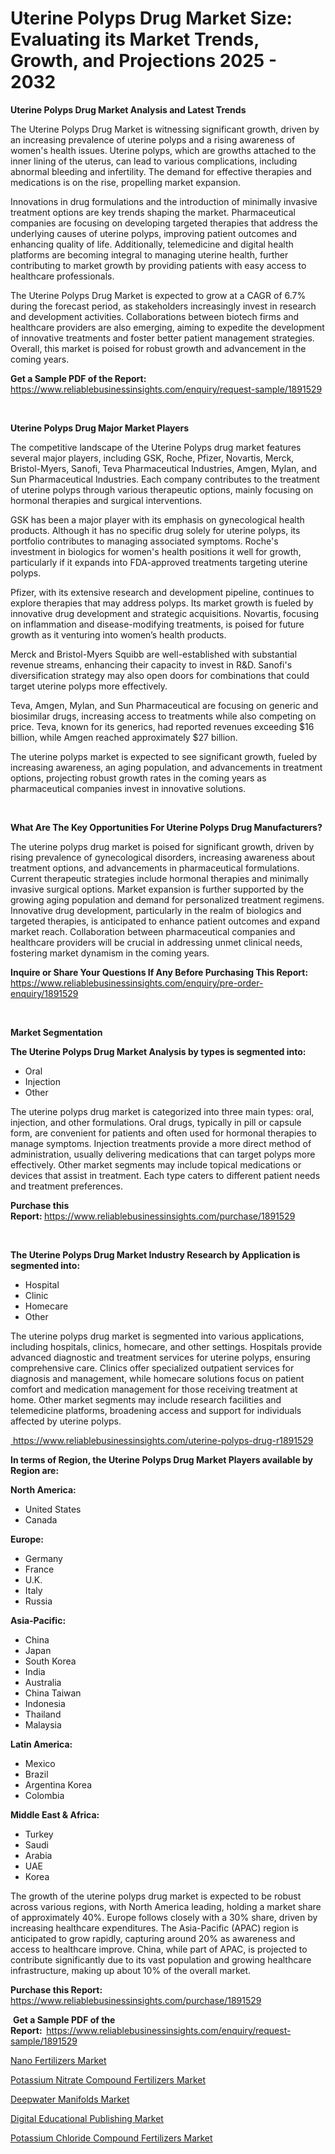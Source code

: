 <p><h1>Uterine Polyps Drug Market Size: Evaluating its Market Trends, Growth, and Projections 2025 - 2032</h1></p><p><strong>Uterine Polyps Drug Market Analysis and Latest Trends</strong></p>
<p><p>The Uterine Polyps Drug Market is witnessing significant growth, driven by an increasing prevalence of uterine polyps and a rising awareness of women's health issues. Uterine polyps, which are growths attached to the inner lining of the uterus, can lead to various complications, including abnormal bleeding and infertility. The demand for effective therapies and medications is on the rise, propelling market expansion.</p><p>Innovations in drug formulations and the introduction of minimally invasive treatment options are key trends shaping the market. Pharmaceutical companies are focusing on developing targeted therapies that address the underlying causes of uterine polyps, improving patient outcomes and enhancing quality of life. Additionally, telemedicine and digital health platforms are becoming integral to managing uterine health, further contributing to market growth by providing patients with easy access to healthcare professionals.</p><p>The Uterine Polyps Drug Market is expected to grow at a CAGR of 6.7% during the forecast period, as stakeholders increasingly invest in research and development activities. Collaborations between biotech firms and healthcare providers are also emerging, aiming to expedite the development of innovative treatments and foster better patient management strategies. Overall, this market is poised for robust growth and advancement in the coming years.</p></p>
<p><strong>Get a Sample PDF of the Report:&nbsp;</strong> <a href="https://www.reliablebusinessinsights.com/enquiry/request-sample/1891529?utm_campaign=1138&utm_medium=2&utm_source=Github&utm_content=ia&utm_term=28032025&utm_id=uterine-polyps-drug">https://www.reliablebusinessinsights.com/enquiry/request-sample/1891529</a></p>
<p>&nbsp;</p>
<p><strong>Uterine Polyps Drug Major Market Players</strong></p>
<p><p>The competitive landscape of the Uterine Polyps drug market features several major players, including GSK, Roche, Pfizer, Novartis, Merck, Bristol-Myers, Sanofi, Teva Pharmaceutical Industries, Amgen, Mylan, and Sun Pharmaceutical Industries. Each company contributes to the treatment of uterine polyps through various therapeutic options, mainly focusing on hormonal therapies and surgical interventions.</p><p>GSK has been a major player with its emphasis on gynecological health products. Although it has no specific drug solely for uterine polyps, its portfolio contributes to managing associated symptoms. Roche's investment in biologics for women's health positions it well for growth, particularly if it expands into FDA-approved treatments targeting uterine polyps.</p><p>Pfizer, with its extensive research and development pipeline, continues to explore therapies that may address polyps. Its market growth is fueled by innovative drug development and strategic acquisitions. Novartis, focusing on inflammation and disease-modifying treatments, is poised for future growth as it venturing into women’s health products.</p><p>Merck and Bristol-Myers Squibb are well-established with substantial revenue streams, enhancing their capacity to invest in R&D. Sanofi's diversification strategy may also open doors for combinations that could target uterine polyps more effectively.</p><p>Teva, Amgen, Mylan, and Sun Pharmaceutical are focusing on generic and biosimilar drugs, increasing access to treatments while also competing on price. Teva, known for its generics, had reported revenues exceeding $16 billion, while Amgen reached approximately $27 billion.</p><p>The uterine polyps market is expected to see significant growth, fueled by increasing awareness, an aging population, and advancements in treatment options, projecting robust growth rates in the coming years as pharmaceutical companies invest in innovative solutions.</p></p>
<p>&nbsp;</p>
<p><strong>What Are The Key Opportunities For Uterine Polyps Drug Manufacturers?</strong></p>
<p><p>The uterine polyps drug market is poised for significant growth, driven by rising prevalence of gynecological disorders, increasing awareness about treatment options, and advancements in pharmaceutical formulations. Current therapeutic strategies include hormonal therapies and minimally invasive surgical options. Market expansion is further supported by the growing aging population and demand for personalized treatment regimens. Innovative drug development, particularly in the realm of biologics and targeted therapies, is anticipated to enhance patient outcomes and expand market reach. Collaboration between pharmaceutical companies and healthcare providers will be crucial in addressing unmet clinical needs, fostering market dynamism in the coming years.</p></p>
<p><strong>Inquire or Share Your Questions If Any Before Purchasing This Report:</strong> <a href="https://www.reliablebusinessinsights.com/enquiry/pre-order-enquiry/1891529?utm_campaign=1138&utm_medium=2&utm_source=Github&utm_content=ia&utm_term=28032025&utm_id=uterine-polyps-drug">https://www.reliablebusinessinsights.com/enquiry/pre-order-enquiry/1891529</a></p>
<p>&nbsp;</p>
<p><strong>Market Segmentation</strong></p>
<p><strong>The Uterine Polyps Drug Market Analysis by types is segmented into:</strong></p>
<p><ul><li>Oral</li><li>Injection</li><li>Other</li></ul></p>
<p><p>The uterine polyps drug market is categorized into three main types: oral, injection, and other formulations. Oral drugs, typically in pill or capsule form, are convenient for patients and often used for hormonal therapies to manage symptoms. Injection treatments provide a more direct method of administration, usually delivering medications that can target polyps more effectively. Other market segments may include topical medications or devices that assist in treatment. Each type caters to different patient needs and treatment preferences.</p></p>
<p><strong>Purchase this Report:&nbsp;</strong><a href="https://www.reliablebusinessinsights.com/purchase/1891529?utm_campaign=1138&utm_medium=2&utm_source=Github&utm_content=ia&utm_term=28032025&utm_id=uterine-polyps-drug">https://www.reliablebusinessinsights.com/purchase/1891529</a></p>
<p>&nbsp;</p>
<p><strong>The Uterine Polyps Drug Market Industry Research by Application is segmented into:</strong></p>
<p><ul><li>Hospital</li><li>Clinic</li><li>Homecare</li><li>Other</li></ul></p>
<p><p>The uterine polyps drug market is segmented into various applications, including hospitals, clinics, homecare, and other settings. Hospitals provide advanced diagnostic and treatment services for uterine polyps, ensuring comprehensive care. Clinics offer specialized outpatient services for diagnosis and management, while homecare solutions focus on patient comfort and medication management for those receiving treatment at home. Other market segments may include research facilities and telemedicine platforms, broadening access and support for individuals affected by uterine polyps.</p></p>
<p><a href="https://www.reliablebusinessinsights.com/uterine-polyps-drug-r1891529?utm_campaign=1138&utm_medium=2&utm_source=Github&utm_content=ia&utm_term=28032025&utm_id=uterine-polyps-drug">&nbsp;https://www.reliablebusinessinsights.com/uterine-polyps-drug-r1891529</a></p>
<p><strong>In terms of Region, the Uterine Polyps Drug Market Players available by Region are:</strong></p>
<p>
    <p> <strong> North America: </strong>
        <ul>
            <li>United States</li>
            <li>Canada</li>
        </ul>
        </p> 
    <p> <strong> Europe: </strong>
        <ul>
            <li>Germany</li>
            <li>France</li>
            <li>U.K.</li>
            <li>Italy</li>
            <li>Russia</li>
        </ul>
        </p> 
    <p> <strong> Asia-Pacific: </strong>
        <ul>
            <li>China</li>
            <li>Japan</li>
            <li>South Korea</li>
            <li>India</li>
            <li>Australia</li>
            <li>China Taiwan</li>
            <li>Indonesia</li>
            <li>Thailand</li>
            <li>Malaysia</li>
        </ul>
        </p> 
    <p> <strong> Latin America: </strong>
        <ul>
            <li>Mexico</li>
            <li>Brazil</li>
            <li>Argentina Korea</li>
            <li>Colombia</li>
        </ul>
        </p> 
    <p> <strong> Middle East & Africa: </strong>
        <ul>
            <li>Turkey</li>
            <li>Saudi</li>
            <li>Arabia</li>
            <li>UAE</li>
            <li>Korea</li>
        </ul>
    </p>
    </p>
<p><p>The growth of the uterine polyps drug market is expected to be robust across various regions, with North America leading, holding a market share of approximately 40%. Europe follows closely with a 30% share, driven by increasing healthcare expenditures. The Asia-Pacific (APAC) region is anticipated to grow rapidly, capturing around 20% as awareness and access to healthcare improve. China, while part of APAC, is projected to contribute significantly due to its vast population and growing healthcare infrastructure, making up about 10% of the overall market.</p></p>
<p><strong>Purchase this Report: </strong><a href="https://www.reliablebusinessinsights.com/purchase/1891529?utm_campaign=1138&utm_medium=2&utm_source=Github&utm_content=ia&utm_term=28032025&utm_id=uterine-polyps-drug">https://www.reliablebusinessinsights.com/purchase/1891529</a></p>
<p>&nbsp;<strong>Get a Sample PDF of the Report:&nbsp;&nbsp;</strong><a href="https://www.reliablebusinessinsights.com/enquiry/request-sample/1891529?utm_campaign=1138&utm_medium=2&utm_source=Github&utm_content=ia&utm_term=28032025&utm_id=uterine-polyps-drug">https://www.reliablebusinessinsights.com/enquiry/request-sample/1891529</a></p>
<p><strong></strong></p>
<p><p><a href="https://github.com/altafvaraswj/Market-Research-Report-List-1/blob/main/nano-fertilizers-market.md?utm_campaign=1138&utm_medium=2&utm_source=Github&utm_content=ia&utm_term=28032025&utm_id=uterine-polyps-drug">Nano Fertilizers Market</a></p><p><a href="https://github.com/paullsiskec4/Market-Research-Report-List-1/blob/main/potassium-nitrate-compound-fertilizers-market.md?utm_campaign=1138&utm_medium=2&utm_source=Github&utm_content=ia&utm_term=28032025&utm_id=uterine-polyps-drug">Potassium Nitrate Compound Fertilizers Market</a></p><p><a href="https://github.com/hurstsaqibyl/Market-Research-Report-List-1/blob/main/deepwater-manifolds-market.md?utm_campaign=1138&utm_medium=2&utm_source=Github&utm_content=ia&utm_term=28032025&utm_id=uterine-polyps-drug">Deepwater Manifolds Market</a></p><p><a href="https://github.com/rutupueyed/Market-Research-Report-List-1/blob/main/digital-educational-publishing-market.md?utm_campaign=1138&utm_medium=2&utm_source=Github&utm_content=ia&utm_term=28032025&utm_id=uterine-polyps-drug">Digital Educational Publishing Market</a></p><p><a href="https://github.com/roehrtizonov/Market-Research-Report-List-1/blob/main/potassium-chloride-compound-fertilizers-market.md?utm_campaign=1138&utm_medium=2&utm_source=Github&utm_content=ia&utm_term=28032025&utm_id=uterine-polyps-drug">Potassium Chloride Compound Fertilizers Market</a></p></p>